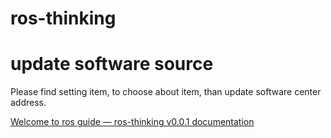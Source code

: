 # ros-thinking

# update software source 

Please find setting item, to choose about item, than update software center address.



[Welcome to ros guide — ros-thinking v0.0.1 documentation](https://ros-thinking.readthedocs.io/en/latest/)
